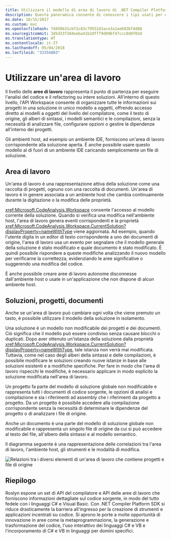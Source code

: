 ```yaml
---
title: Utilizzare il modello di area di lavoro di .NET Compiler Platform SDK
description: Questa panoramica consente di conoscere i tipi usati per eseguire query sull'area di lavoro e i progetti per il codice e modificarli.
ms.date: 10/15/2017
ms.custom: mvc
ms.openlocfilehash: 7d450b31cbf2c83c79552d1ace3a1ae692bfdd88
ms.sourcegitcommit: 3d5d33f384eeba41b2dff79d096f47ccc8d8f03d
ms.translationtype: HT
ms.contentlocale: it-IT
ms.lasthandoff: 05/04/2018
ms.locfileid: "33354803"
---
```

# <a name="work-with-a-workspace"></a>Utilizzare un'area di lavoro

Il livello delle **aree di lavoro** rappresenta il punto di partenza per eseguire l'analisi del codice e il refactoring su intere soluzioni. All'interno di questo livello, l'API Workspace consente di organizzare tutte le informazioni sui progetti in una soluzione in unico modello a oggetti, offrendo accesso diretto ai modelli a oggetti del livello del compilatore, come il testo di origine, gli alberi di sintassi, i modelli semantici e le compilazioni, senza la necessità di analizzare file, configurare opzioni o gestire le dipendenze all'interno dei progetti. 

Gli ambienti host, ad esempio un ambiente IDE, forniscono un'area di lavoro corrispondente alla soluzione aperta. È anche possibile usare questo modello al di fuori di un ambiente IDE caricando semplicemente un file di soluzione.

## <a name="workspace"></a>Area di lavoro

Un'area di lavoro è una rappresentazione attiva della soluzione come una raccolta di progetti, ognuno con una raccolta di documenti. Un'area di lavoro è in genere associata a un ambiente host che cambia continuamente durante la digitazione o la modifica delle proprietà. 

<xref:Microsoft.CodeAnalysis.Workspace> consente l'accesso al modello corrente della soluzione. Quando si verifica una modifica nell'ambiente host, l'area di lavoro genera eventi corrispondenti e la proprietà <xref:Microsoft.CodeAnalysis.Workspace.CurrentSolution?displayProperty=nameWithType> viene aggiornata. Ad esempio, quando l'utente digita in un editor di testo corrispondente a uno dei documenti di origine, l'area di lavoro usa un evento per segnalare che il modello generale della soluzione è stato modificato e quale documento è stato modificato. È quindi possibile rispondere a queste modifiche analizzando il nuovo modello per verificarne la correttezza, evidenziando le aree significative o suggerendo una modifica del codice. 

È anche possibile creare aree di lavoro autonome disconnesse dall'ambiente host o usate in un'applicazione che non dispone di alcun ambiente host.

## <a name="solutions-projects-documents"></a>Soluzioni, progetti, documenti

Anche se un'area di lavoro può cambiare ogni volta che viene premuto un tasto, è possibile utilizzare il modello della soluzione in isolamento. 

Una soluzione è un modello non modificabile dei progetti e dei documenti. Ciò significa che il modello può essere condiviso senza causare blocchi o duplicati. Dopo aver ottenuto un'istanza della soluzione dalla proprietà <xref:Microsoft.CodeAnalysis.Workspace.CurrentSolution?displayProperty=nameWithType>, tale istanza non verrà mai modificata. Tuttavia, come nel caso degli alberi della sintassi e delle compilazioni, è possibile modificare le soluzioni creando nuove istanze in base alle soluzioni esistenti e a modifiche specifiche. Per fare in modo che l'area di lavoro rispecchi le modifiche, è necessario applicare in modo esplicito la soluzione modificata nell'area di lavoro.

Un progetto fa parte del modello di soluzione globale non modificabile e rappresenta tutti i documenti di codice sorgente, le opzioni di analisi e compilazione e sia i riferimenti ad assembly che i riferimenti da progetto a progetto. Da un progetto è possibile accedere alla compilazione corrispondente senza la necessità di determinare le dipendenze del progetto o di analizzare i file di origine.

Anche un documento è una parte del modello di soluzione globale non modificabile e rappresenta un singolo file di origine da cui si può accedere al testo del file, all'albero della sintassi e al modello semantico.

Il diagramma seguente è una rappresentazione delle correlazioni tra l'area di lavoro, l'ambiente host, gli strumenti e le modalità di modifica.

![Relazioni tra i diversi elementi di un'area di lavoro che contiene progetti e file di origine](media/work-with-workspace/workspace-obj-relations.png)

## <a name="summary"></a>Riepilogo

Roslyn espone un set di API del compilatore e API delle aree di lavoro che forniscono informazioni dettagliate sul codice sorgente, in modo del tutto fedele con i linguaggi C# e Visual Basic.  Con .NET Compiler Platform SDK si riduce drasticamente la barriera all'ingresso per la creazione di strumenti e applicazioni incentrati su codice. Si aprono le porte a molte opportunità di innovazione in aree come la metaprogrammazione, la generazione e trasformazione del codice, l'uso interattivo dei linguaggi C# e VB e l'incorporamento di C# e VB in linguaggi per domini specifici.  

